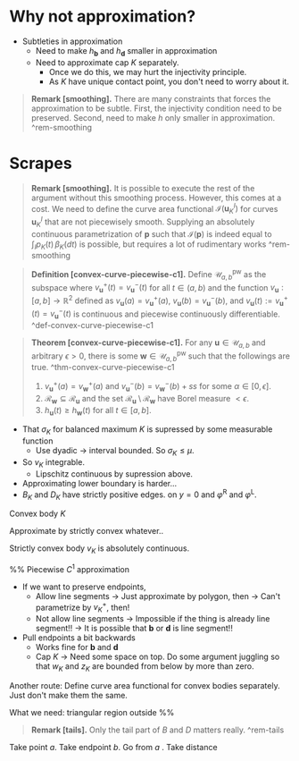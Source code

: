 # Why not approximation?

- Subtleties in approximation
	- Need to make $h_{\mathbf{b}}$ and $h_{\mathbf{d}}$ smaller in approximation
	- Need to approximate cap $K$ separately.
		- Once we do this, we may hurt the injectivity principle.
		- As $K$ have unique contact point, you don't need to worry about it.

> __Remark [smoothing].__ There are many constraints that forces the approximation to be subtle. First, the injectivity condition need to be preserved. Second, need to make $h$ only smaller in approximation. ^rem-smoothing

# Scrapes

> __Remark [smoothing].__ It is possible to execute the rest of the argument without this smoothing process. However, this comes at a cost. We need to define the curve area functional $\mathcal{I}(\mathbf{u}_K^I)$ for curves $\mathbf{u}_K^I$ that are not piecewisely smooth. Supplying an absolutely continuous parametrization of $\mathbf{p}$ such that $\mathcal{I}(\mathbf{p})$ is indeed equal to $\int_{I} p_K(t)\,\beta_K(dt)$ is possible, but requires a lot of rudimentary works ^rem-smoothing

> __Definition [convex-curve-piecewise-c1].__ Define $\mathcal{U}_{a, b}^{\text{pw}}$ as the subspace where $v_{\mathbf{u}}^+(t) = v_{\mathbf{u}}^-(t)$ for all $t \in (a, b)$ and the function $v_\mathbf{u} : [a, b] \to \mathbb{R}^2$ defined as $v_{\mathbf{u}}(a) = v_{\mathbf{u}}^+(a)$, $v_{\mathbf{u}}(b) = v_{\mathbf{u}}^-(b)$, and $v_{\mathbf{u}}(t) := v_{\mathbf{u}}^+(t) = v_{\mathbf{u}}^-(t)$ is continuous and piecewise continuously differentiable. ^def-convex-curve-piecewise-c1

> __Theorem [convex-curve-piecewise-c1].__ For any $\mathbf{u} \in \mathcal{U}_{a, b}$ and arbitrary $\epsilon > 0$, there is some $\mathbf{w} \in \mathcal{U}_{a, b}^{\text{pw}}$ such that the followings are true. ^thm-convex-curve-piecewise-c1
> 
> 1. $v_{\mathbf{u}}^+(a) = v_{\mathbf{w}}^+(a)$ and $v_{\mathbf{u}}^-(b) = v_{\mathbf{w}}^-(b) + ss$ for some $\alpha \in [0, \epsilon]$.
> 2. $\mathcal{R}_{\mathbf{w}} \subseteq \mathcal{R}_{\mathbf{u}}$ and the set $\mathcal{R}_\mathbf{u} \setminus \mathcal{R}_{\mathbf{w}}$ have Borel measure $< \epsilon$.
> 3. $h_{\mathbf{u}}(t) \geq h_{\mathbf{w}}(t)$ for all $t \in [a, b]$.



- That $\sigma_K$ for balanced maximum $K$ is supressed by some measurable function
	- Use dyadic -> interval bounded. So $\sigma_K \leq \mu$.
- So $v_K$ integrable.
	- Lipschitz continuous by supression above.
- Approximating lower boundary is harder...
- $B_K$ and $D_K$ have strictly positive edges. on $y=0$ and $\varphi^\textrm{R}$ and $\varphi^\textrm{L}$.


Convex body $K$

Approximate by strictly convex whatever..

Strictly convex body $v_K$ is absolutely continuous.

%%
Piecewise $C^1$ approximation

- If we want to preserve endpoints,
	- Allow line segments -> Just approximate by polygon, then -> Can't parametrize by $v_K^+$, then!
	- Not allow line segments -> Impossible if the thing is already line segment!! -> It is possible that $\mathbf{b}$ or $\mathbf{d}$ is line segment!!
- Pull endpoints a bit backwards
	- Works fine for $\mathbf{b}$ and $\mathbf{d}$
	- Cap $K$ -> Need some space on top. Do some argument juggling so that $w_K$ and $z_K$ are bounded from below by more than zero.

Another route: Define curve area functional for convex bodies separately. Just don't make them the same.

What we need: triangular region outside
%%

> __Remark [tails].__ Only the tail part of $B$ and $D$ matters really. 
> ^rem-tails

Take point $a$. Take endpoint $b$. Go from $a$ . Take distance 